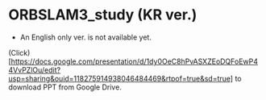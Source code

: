 # ORBSLAM3_study (KR ver.)

* An English only ver. is not available yet. 

(Click)[https://docs.google.com/presentation/d/1dy0OeC8hPvASXZEoDQFoEwP44VvPZlOu/edit?usp=sharing&ouid=118275914938046484469&rtpof=true&sd=true] to download PPT from Google Drive. 

